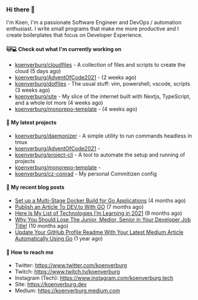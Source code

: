 ### Hi there 👋

I'm Koen, I'm a passionate Software Engineer and DevOps / automation enthusiast. I write small programs that make me more productive and I create boilerplates that focus on Developer Experience.

#### 🐱💻  Check out what I'm currently working on

- [koenverburg/cloudfiles](https://github.com/koenverburg/cloudfiles) - A collection of files and scripts to create the cloud (5 days ago)
- [koenverburg/AdventOfCode2021](https://github.com/koenverburg/AdventOfCode2021) -  (2 weeks ago)
- [koenverburg/dotfiles](https://github.com/koenverburg/dotfiles) - The usual stuff: vim, powershell, vscode, scripts (3 weeks ago)
- [koenverburg/site](https://github.com/koenverburg/site) - My slice of the internet built with Nextjs, TypeScript, and a whole lot more (4 weeks ago)
- [koenverburg/monorepo-template](https://github.com/koenverburg/monorepo-template) -  (4 weeks ago)

#### 👀 My latest projects

- [koenverburg/daemonizer](https://github.com/koenverburg/daemonizer) - A simple utility to run commands headless in tmux
- [koenverburg/AdventOfCode2021](https://github.com/koenverburg/AdventOfCode2021) - 
- [koenverburg/project-cli](https://github.com/koenverburg/project-cli) - A tool to automate the setup and running of projects
- [koenverburg/monorepo-template](https://github.com/koenverburg/monorepo-template) - 
- [koenverburg/cz-conrad](https://github.com/koenverburg/cz-conrad) - My personal Commitizen config

#### 📜 My recent blog posts

- [Set up a Multi-Stage Docker Build for Go Applications](https://medium.com/codex/set-up-a-multi-stage-docker-build-for-go-applications-a37113791b4f?source=rss-405b29f48feb------2) (4 months ago)
- [Publish an Article To DEV.to With GO](https://koenverburg.medium.com/publish-an-article-to-dev-to-with-go-48f5f8a64aa6?source=rss-405b29f48feb------2) (7 months ago)
- [Here Is My List of Technologies I’m Learning in 2021](https://medium.com/codex/here-is-my-list-of-technologies-im-learning-in-2021-e1aa6041ceac?source=rss-405b29f48feb------2) (9 months ago)
- [Why You Should Lose The Junior, Medior, Senior in Your Developer Job Title!](https://koenverburg.medium.com/why-you-should-lose-the-junior-medior-senior-in-your-developer-job-title-ff522b4ceee4?source=rss-405b29f48feb------2) (10 months ago)
- [Update Your GitHub Profile Readme With Your Latest Medium Article Automatically Using Go](https://betterprogramming.pub/update-your-github-profile-readme-with-you-latest-medium-article-automatically-using-go-e6d303109164?source=rss-405b29f48feb------2) (1 year ago)

#### 📨 How to reach me

- Twitter: https://www.twitter.com/koenverburg
- Twitch: https://www.twitch.tv/koenverburg
- Instagram (Tech): https://www.instagram.com/koenverburg.tech
- Site: https://koenverburg.dev
- Medium: https://koenverburg.medium.com
